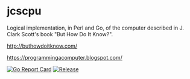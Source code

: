 # jcscpu

Logical implementation, in Perl and Go, of the computer described in J. Clark Scott's book "But How Do It Know?". 

http://buthowdoitknow.com/

https://programmingacomputer.blogspot.com/

[![Go Report Card](https://goreportcard.com/badge/github.com/patrickleboutillier/jcscpu?style=flat-square)](https://goreportcard.com/report/github.com/patrickleboutillier/jcscpu)
[![Release](https://img.shields.io/github/release/patrickleboutillier/jcscpu.svg?style=flat-square)](https://github.com/patrickleboutillier/jcscpu/releases/latest)
